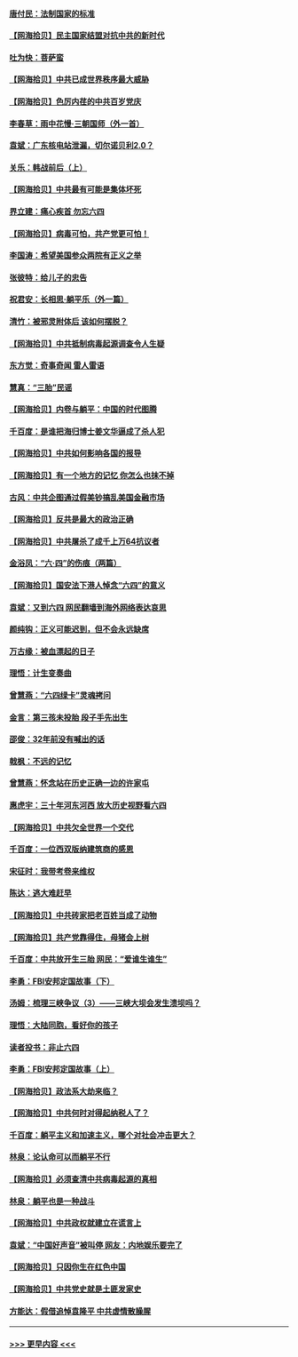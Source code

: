 #### [唐付民：法制国家的标准](../pages/nsc993/n13032944.md?t=06200251) 
#### [【网海拾贝】民主国家结盟对抗中共的新时代](../pages/nsc993/n13031717.md?t=06200251) 
#### [吐为快：菩萨蛮](../pages/nsc993/n13030033.md?t=06200251) 
#### [【网海拾贝】中共已成世界秩序最大威胁](../pages/nsc993/n13028138.md?t=06200251) 
#### [【网海拾贝】色厉内荏的中共百岁党庆](../pages/nsc993/n13025582.md?t=06200251) 
#### [李春草：雨中花慢‧三朝国师（外一首）](../pages/nsc993/n13025567.md?t=06200251) 
#### [袁斌：广东核电站泄漏，切尔诺贝利2.0？](../pages/nsc993/n13025475.md?t=06200251) 
#### [关乐：韩战前后（上）](../pages/nsc993/n13025387.md?t=06200251) 
#### [【网海拾贝】中共最有可能是集体坏死](../pages/nsc993/n13023101.md?t=06200251) 
#### [界立建：痛心疾首 勿忘六四](../pages/nsc993/n13022339.md?t=06200251) 
#### [【网海拾贝】病毒可怕，共产党更可怕！](../pages/nsc993/n13020728.md?t=06200251) 
#### [李国涛：希望美国参众两院有正义之举](../pages/nsc993/n13020674.md?t=06200251) 
#### [张彼特：给儿子的忠告](../pages/nsc993/n13018934.md?t=06200251) 
#### [祝君安：长相思‧躺平乐（外一篇）](../pages/nsc993/n13018923.md?t=06200251) 
#### [清竹：被邪灵附体后 该如何摆脱？](../pages/nsc993/n13018877.md?t=06200251) 
#### [【网海拾贝】中共抵制病毒起源调查令人生疑](../pages/nsc993/n13017785.md?t=06200251) 
#### [东方觉：奇事奇闻 雷人雷语](../pages/nsc993/n13017577.md?t=06200251) 
#### [慧真：“三胎”民谣](../pages/nsc993/n13017394.md?t=06200251) 
#### [【网海拾贝】内卷与躺平：中国的时代图腾](../pages/nsc993/n13016128.md?t=06200251) 
#### [千百度：是谁把海归博士姜文华逼成了杀人犯](../pages/nsc993/n13015218.md?t=06200251) 
#### [【网海拾贝】中共如何影响各国的报导](../pages/nsc993/n13012599.md?t=06200251) 
#### [【网海拾贝】有一个地方的记忆 你怎么也抹不掉](../pages/nsc993/n13009802.md?t=06200251) 
#### [古风：中共企图通过假美钞搞乱美国金融市场](../pages/nsc993/n13009626.md?t=06200251) 
#### [【网海拾贝】反共是最大的政治正确](../pages/nsc993/n13007051.md?t=06200251) 
#### [【网海拾贝】中共屠杀了成千上万64抗议者](../pages/nsc993/n13002713.md?t=06200251) 
#### [金浴凤：“六·四”的伤痕（两篇）](../pages/nsc993/n13001719.md?t=06200251) 
#### [【网海拾贝】国安法下港人悼念“六四”的意义](../pages/nsc993/n13001039.md?t=06200251) 
#### [袁斌：又到六四 网民翻墙到海外网络表达哀思](../pages/nsc993/n13000995.md?t=06200251) 
#### [颜纯钩：正义可能迟到，但不会永远缺席](../pages/nsc993/n13000920.md?t=06200251) 
#### [万古缘：被血漂起的日子](../pages/nsc993/n13000914.md?t=06200251) 
#### [理悟：计生变奏曲](../pages/nsc993/n13000414.md?t=06200251) 
#### [曾慧燕：“六四绿卡”灵魂拷问](../pages/nsc993/n13000277.md?t=06200251) 
#### [金言：第三孩未投胎 段子手先出生](../pages/nsc993/n13000215.md?t=06200251) 
#### [邵俊：32年前没有喊出的话](../pages/nsc993/n13000181.md?t=06200251) 
#### [戟枫：不远的记忆](../pages/nsc993/n13000121.md?t=06200251) 
#### [曾慧燕：怀念站在历史正确一边的许家屯](../pages/nsc993/n13000073.md?t=06200251) 
#### [惠虎宇：三十年河东河西 放大历史视野看六四](../pages/nsc993/n13000018.md?t=06200251) 
#### [【网海拾贝】中共欠全世界一个交代](../pages/nsc993/n12998706.md?t=06200251) 
#### [千百度：一位西双版纳建筑商的感恩](../pages/nsc993/n12998487.md?t=06200251) 
#### [宋征时：我带考卷来维权](../pages/nsc993/n12994088.md?t=06200251) 
#### [陈达：逃大难赶早](../pages/nsc993/n12993569.md?t=06200251) 
#### [【网海拾贝】中共砖家把老百姓当成了动物](../pages/nsc993/n12993483.md?t=06200251) 
#### [【网海拾贝】共产党靠得住，母猪会上树](../pages/nsc993/n12990730.md?t=06200251) 
#### [千百度：中共放开生三胎 网民：“爱谁生谁生”](../pages/nsc993/n12990644.md?t=06200251) 
#### [李勇：FBI安邦定国故事（下）](../pages/nsc993/n12987854.md?t=06200251) 
#### [汤姆：梳理三峡争议（3）——三峡大坝会发生溃坝吗？](../pages/nsc993/n12989806.md?t=06200251) 
#### [理悟：大陆同胞，看好你的孩子](../pages/nsc993/n12989778.md?t=06200251) 
#### [读者投书：非止六四](../pages/nsc993/n12989673.md?t=06200251) 
#### [李勇：FBI安邦定国故事（上）](../pages/nsc993/n12987749.md?t=06200251) 
#### [【网海拾贝】政法系大劫来临？](../pages/nsc993/n12987596.md?t=06200251) 
#### [【网海拾贝】中共何时对得起纳税人了？](../pages/nsc993/n12985578.md?t=06200251) 
#### [千百度：躺平主义和加速主义，哪个对社会冲击更大？](../pages/nsc993/n12985512.md?t=06200251) 
#### [林泉：论认命可以而躺平不行](../pages/nsc993/n12985505.md?t=06200251) 
#### [【网海拾贝】必须查清中共病毒起源的真相](../pages/nsc993/n12984276.md?t=06200251) 
#### [林泉：躺平也是一种战斗](../pages/nsc993/n12984194.md?t=06200251) 
#### [【网海拾贝】中共政权就建立在谎言上](../pages/nsc993/n12981880.md?t=06200251) 
#### [袁斌：“中国好声音”被叫停 网友：内地娱乐要完了](../pages/nsc993/n12981826.md?t=06200251) 
#### [【网海拾贝】只因你生在红色中国](../pages/nsc993/n12979096.md?t=06200251) 
#### [【网海拾贝】中共党史就是土匪发家史](../pages/nsc993/n12976478.md?t=06200251) 
#### [方能达：假借追悼袁隆平 中共虚情散臊腥](../pages/nsc993/n12976396.md?t=06200251) 

----
#### [ >>> 更早内容 <<< ](../indexes/nsc993-earlier.md)
